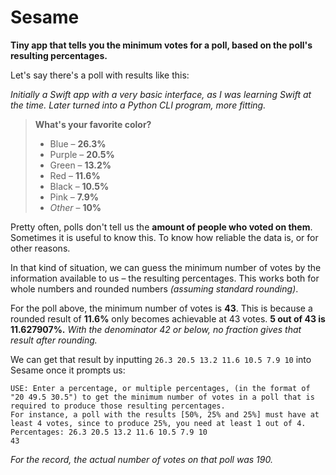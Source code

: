# Sesame
**Tiny app that tells you the minimum votes for a poll, based on the poll's resulting percentages.**

Let's say there's a poll with results like this:

*Initially a Swift app with a very basic interface, as I was learning Swift at the time. Later turned into a Python CLI program, more fitting.*

> **What's your favorite color?**
> - Blue – **26.3%**
> - Purple – **20.5%**
> - Green – **13.2%**
> - Red – **11.6%**
> - Black – **10.5%**
> - Pink – **7.9%**
> - *Other* – **10%**

Pretty often, polls don't tell us the **amount of people who voted on them**. Sometimes it is useful to know this. To know how reliable the data is, or for other reasons.

In that kind of situation, we can guess the minimum number of votes by the information available to us – the resulting percentages. This works both for whole numbers and rounded numbers *(assuming standard rounding)*.

For the poll above, the minimum number of votes is **43**. This is because a rounded result of **11.6%** only becomes achievable at 43 votes.
**5 out of 43 is 11.627907%.**
*With the denominator 42 or below, no fraction gives that result after rounding.*

We can get that result by inputting `26.3 20.5 13.2 11.6 10.5 7.9 10` into Sesame once it prompts us:

```
USE: Enter a percentage, or multiple percentages, (in the format of "20 49.5 30.5") to get the minimum number of votes in a poll that is required to produce those resulting percentages.
For instance, a poll with the results [50%, 25% and 25%] must have at least 4 votes, since to produce 25%, you need at least 1 out of 4.
Percentages: 26.3 20.5 13.2 11.6 10.5 7.9 10
43
```

*For the record, the actual number of votes on that poll was 190.*
